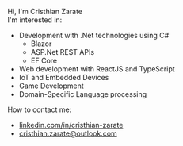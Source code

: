 Hi, I'm Cristhian Zarate\
I'm interested in:
  * Development with .Net technologies using C#
    * Blazor
    * ASP.Net REST APIs
    * EF Core
  * Web development with ReactJS and TypeScript
  * IoT and Embedded Devices
  * Game Development
  * Domain-Specific Language processing

How to contact me:
* [linkedin.com/in/cristhian-zarate](https://www.linkedin.com/in/cristhian-zarate/)
* [cristhian.zarate@outlook.com](mailto:cristhian.zarate@outlook.com)
